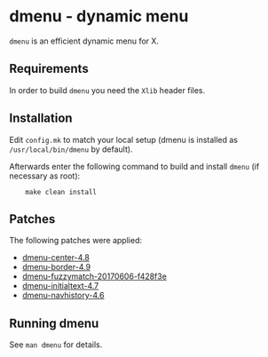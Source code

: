 # dmenu - dynamic menu

`dmenu` is an efficient dynamic menu for X.


## Requirements
In order to build `dmenu` you need the `Xlib` header files.


## Installation
Edit `config.mk` to match your local setup (dmenu is installed as
`/usr/local/bin/dmenu` by default).

Afterwards enter the following command to build and install `dmenu`
(if necessary as root):

```
    make clean install
```

## Patches
The following patches were applied:
* [dmenu-center-4.8](https://tools.suckless.org/dmenu/patches/center/)
* [dmenu-border-4.9](https://tools.suckless.org/dmenu/patches/border/)
* [dmenu-fuzzymatch-20170606-f428f3e](https://tools.suckless.org/dmenu/patches/fuzzymatch/)
* [dmenu-initialtext-4.7](https://tools.suckless.org/dmenu/patches/initialtext/)
* [dmenu-navhistory-4.6](https://tools.suckless.org/dmenu/patches/navhistory/)

## Running dmenu
See `man dmenu` for details.
